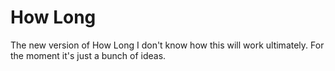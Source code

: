 # How Long
 The new version of How Long
 I don't know how this will work ultimately. For the moment it's just a bunch of ideas.
